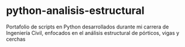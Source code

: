 # python-analisis-estructural
Portafolio de scripts en Python desarrollados durante mi carrera de Ingeniería Civil, enfocados en el análisis estructural de pórticos, vigas y cerchas
